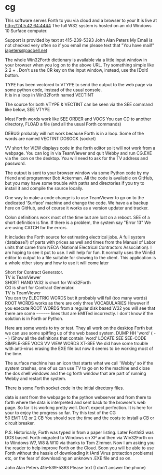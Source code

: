 # cg
This software serves Forth to you via cloud and a browser to your 
It is live at http://24.5.42.64:4444
The full W32 system is hosted on an old Windows 10 Surface computer.  

Support is provided by text at 415-239-5393 John Alan Peters
My Email is not checked very often so if you email me please text that "You have mail!"
japeters@pacbell.net

The whole Win32Forth dictionary is available via a little input window in your browser when you log on to the above URL.
Try something simple like 2 2 + .
Don't use the CR key on the input window, instead, use the [DoIt] button.

TYPE has been vectored to VTYPE to send the output to the web page via some python code, instead of the usual console.  
It is in a loop in Win32Forth named VECTINT

The source for both VTYPE & VECTINT can be seen via the SEE command like below,
SEE VTYPE

Most Forth words work like SEE <word> ORDER and VOCS
You can CD to another directory, FLOAD a file (and all the usual Forth commands)
 
DEBUG probably will not work because Forth is in a loop. Some of the words are named VECTINT  DOSOCK  (socket)

VV short for VIEW displays code in the forth editor so it will not work from a webpage. You can log in via TeamViewer and quit Webby and run CG.EXE via the icon on the desktop.  You will need to ask for the TV address and password.

The output is sent to your browser window via some Python code by my friend and programmer Bob Ackerman.
All the code is available on GitHub, but you may have some trouble with paths and directories if you try to install it and compile the source locally.

One way to make a code change is to use TeamViewer to go on to the dedicated 'Surface' machine and change the code.
We have a a backup here on GitHub, and of course it works as a version updater and tracker.

Colon definitions work most of the time but are lost on a reboot.
SEE of a short definition is fine.  If there is a problem, the system say "Error 13"
We are using CATCH for the errors.


It includes the Forth source for estimating electrical jobs. A full system (database?) of parts with prices as well and times from the Manual of Labor units that came from NECA (National Electrical Contractors Association). I am hoping to see it put to use.  I will help for fun. It normally uses the WinEd editor to output to a file suitable for showing to the client.  This application is a whole other story and how to use it will come later


Short for Contract Generator. <br> 
TV is TeamViewer<br>SHORT HAND
W32 is short for Win32Forth<br>
CG is short for Contract Generator. <br> 
TV is TeamViewer<br>
You can try ELECTRIC WORDS but it probably will fail (too many words)
ROOT WORDS works as there are only three VOCABULARIES However if you execute ROOT WORDS from a regular disk based W32 
you will see that there are some ------- lines that are EMITed incorrectly.  I don't know if the solution is in Forth or Python.

Here are some words to try or test. They all work on the desktop Forth but we can use some spiffing up of the web based system.
DUMP
HH 'word' ( -- )  (Show all the definitions that contain 'word'
LOCATE
SEE
SEE-CODE
SIMPLE-SEE
VOCS
VV
VIEW
WORDS
XT-SEE
We did have some trouble with anti-virus erasing the EXE file but now it seems to be working most of the time.

The surface machine has an icon that starts what we call 'Webby' so if the system crashes, one of us can use TV to go on to the
machine and close the dos shell windows and the cg forth window that are part of running Webby and restart the system.

There is some Forth socket code in the initial directory files.

data is sent from the webpage to the python webserver and from there to forth where the data is interpreted and sent
 back to the browser's web page.  So far it is working pretty well.  Don't expect perfection.  It is here for your to enjoy 
 the progress so far.
 Try this test of the CG  
 50 EMT 1/2
 or
 2 CB
 You should see the time and the costs to install a CB or circuit breaker.
 
P.S. Historically, Forth was typed in from a paper listing. Later Forth83 was DOS based. Forth migrated to Windows on XP and then via Win32Forth on to Windows W7, W8 & W10 via thanks to Tom Zimmer. Now I am asking you the reader to help improve Forth on the Cloud. Soon you will be able to use Forth without the hassle of downloading it (Anti Virus protection problems) etc, or the fear of downloading an unknown .EXE file and so on.
 
 John Alan Peters
 415-539-5393 Please text (I don't answer the phone)
